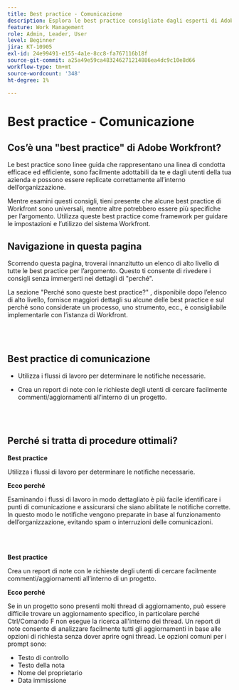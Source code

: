 ```yaml
---
title: Best practice - Comunicazione
description: Esplora le best practice consigliate dagli esperti di Adobe Workfront in merito alla configurazione e alla gestione delle notifiche di comunicazione in Workfront.
feature: Work Management
role: Admin, Leader, User
level: Beginner
jira: KT-10905
exl-id: 24e99491-e155-4a1e-8cc8-fa767116b18f
source-git-commit: a25a49e59ca483246271214886ea4dc9c10e8d66
workflow-type: tm+mt
source-wordcount: '348'
ht-degree: 1%

---
```


# Best practice - Comunicazione

## Cos’è una &quot;best practice&quot; di Adobe Workfront?

Le best practice sono linee guida che rappresentano una linea di condotta efficace ed efficiente, sono facilmente adottabili da te e dagli utenti della tua azienda e possono essere replicate correttamente all’interno dell’organizzazione.

Mentre esamini questi consigli, tieni presente che alcune best practice di Workfront sono universali, mentre altre potrebbero essere più specifiche per l’argomento. Utilizza queste best practice come framework per guidare le impostazioni e l’utilizzo del sistema Workfront.

## Navigazione in questa pagina

Scorrendo questa pagina, troverai innanzitutto un elenco di alto livello di tutte le best practice per l’argomento. Questo ti consente di rivedere i consigli senza immergerti nei dettagli di &quot;perché&quot;.

La sezione &quot;Perché sono queste best practice?&quot; , disponibile dopo l’elenco di alto livello, fornisce maggiori dettagli su alcune delle best practice e sul perché sono considerate un processo, uno strumento, ecc., è consigliabile implementarle con l’istanza di Workfront.

</br>
</br>

## Best practice di comunicazione

* Utilizza i flussi di lavoro per determinare le notifiche necessarie.

* Crea un report di note con le richieste degli utenti di cercare facilmente commenti/aggiornamenti all’interno di un progetto.

</br>
</br>

## Perché si tratta di procedure ottimali?

**Best practice**

Utilizza i flussi di lavoro per determinare le notifiche necessarie.

**Ecco perché**

Esaminando i flussi di lavoro in modo dettagliato è più facile identificare i punti di comunicazione e assicurarsi che siano abilitate le notifiche corrette. In questo modo le notifiche vengono preparate in base al funzionamento dell’organizzazione, evitando spam o interruzioni delle comunicazioni.

</br>
</br>


**Best practice**

Crea un report di note con le richieste degli utenti di cercare facilmente commenti/aggiornamenti all’interno di un progetto.



**Ecco perché**

Se in un progetto sono presenti molti thread di aggiornamento, può essere difficile trovare un aggiornamento specifico, in particolare perché Ctrl/Comando F non esegue la ricerca all&#39;interno dei thread. Un report di note consente di analizzare facilmente tutti gli aggiornamenti in base alle opzioni di richiesta senza dover aprire ogni thread. Le opzioni comuni per i prompt sono:

* Testo di controllo
* Testo della nota
* Nome del proprietario
* Data immissione
